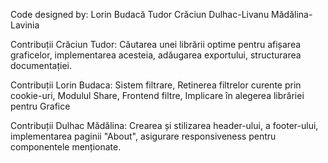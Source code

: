 Code designed by:
Lorin Budacă
Tudor Crăciun
Dulhac-Livanu Mădălina-Lavinia

Contribuții Crăciun Tudor: Căutarea unei librării optime pentru afișarea graficelor, implementarea acesteia, adăugarea exportului, structurarea documentației.

Contribuții Lorin Budaca: Sistem filtrare, Retinerea filtrelor curente prin cookie-uri, Modulul Share, Frontend filtre, Implicare în alegerea librăriei pentru Grafice


Contribuții Dulhac Mădălina: Crearea și stilizarea header-ului, a footer-ului, implementarea paginii "About", asigurare responsiveness pentru componentele menționate.
